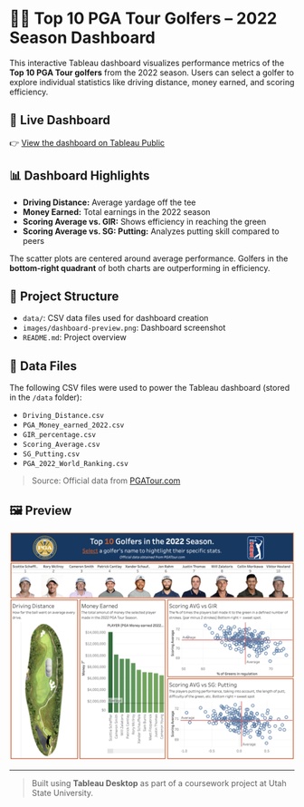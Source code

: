 # 🏌️‍♂️ Top 10 PGA Tour Golfers – 2022 Season Dashboard

This interactive Tableau dashboard visualizes performance metrics of the **Top 10 PGA Tour golfers** from the 2022 season. Users can select a golfer to explore individual statistics like driving distance, money earned, and scoring efficiency.

## 🔗 Live Dashboard

👉 [View the dashboard on Tableau Public](https://public.tableau.com/views/Top10PGAGolfers2022/Top10PGAGolfers2022?:language=en-US&:sid=&:redirect=auth&:display_count=n&:origin=viz_share_link)

## 📊 Dashboard Highlights

- **Driving Distance:** Average yardage off the tee
- **Money Earned:** Total earnings in the 2022 season
- **Scoring Average vs. GIR:** Shows efficiency in reaching the green
- **Scoring Average vs. SG: Putting:** Analyzes putting skill compared to peers

The scatter plots are centered around average performance. Golfers in the **bottom-right quadrant** of both charts are outperforming in efficiency.

## 📁 Project Structure

- `data/`: CSV data files used for dashboard creation
- `images/dashboard-preview.png`: Dashboard screenshot
- `README.md`: Project overview

## 📂 Data Files

The following CSV files were used to power the Tableau dashboard (stored in the `/data` folder):

- `Driving_Distance.csv`
- `PGA_Money_earned_2022.csv`
- `GIR_percentage.csv`
- `Scoring_Average.csv`
- `SG_Putting.csv`
- `PGA_2022_World_Ranking.csv`

> Source: Official data from [PGATour.com](https://www.pgatour.com/stats)

## 🖼️ Preview

![PGA Tour Dashboard](images/dashboard_preview.png)

---

> Built using **Tableau Desktop** as part of a coursework project at Utah State University.
